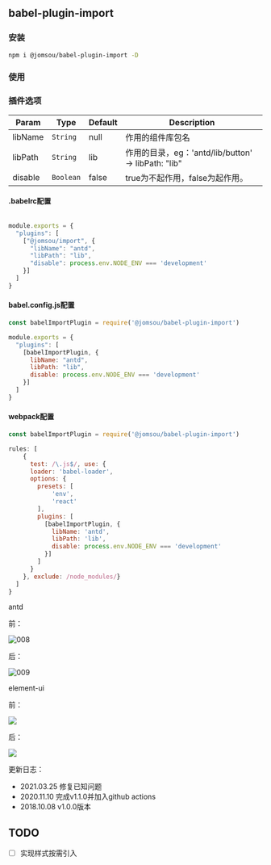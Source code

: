## babel-plugin-import

### 安装
```bash
npm i @jomsou/babel-plugin-import -D
```

### 使用

### 插件选项

| Param | Type | Default | Description |
| --- | --- | --- | --- |
| libName | <code>String</code> | null | 作用的组件库包名  |
| libPath | <code>String</code> | lib | 作用的目录，eg：'antd/lib/button' -> libPath: "lib" |
| disable | <code>Boolean</code> | false | true为不起作用，false为起作用。
#### .babelrc配置
```js

module.exports = {
  "plugins": [
    ["@jomsou/import", {
      "libName": "antd",
      "libPath": "lib",
      "disable": process.env.NODE_ENV === 'development'
    }]
  ]
}
```
#### babel.config.js配置
```js
const babelImportPlugin = require('@jomsou/babel-plugin-import')

module.exports = {
  "plugins": [
    [babelImportPlugin, {
      libName: "antd",
      libPath: "lib",
      disable: process.env.NODE_ENV === 'development'
    }]
  ]
}
```

#### webpack配置
```js
const babelImportPlugin = require('@jomsou/babel-plugin-import')

rules: [
    {
      test: /\.js$/, use: {
      loader: 'babel-loader',
      options: {
        presets: [
            'env',
            'react'
        ],
        plugins: [
          [babelImportPlugin, {
            libName: 'antd',
            libPath: 'lib',
            disable: process.env.NODE_ENV === 'development'
          }]
        ]
      }
    }, exclude: /node_modules/}
  ]
}
```

antd

前：

![008](https://user-images.githubusercontent.com/38183707/43043709-bdfa41b8-8dcb-11e8-9fde-f361f6d55eae.PNG)


后：

![009](https://user-images.githubusercontent.com/38183707/43043712-c560e8f8-8dcb-11e8-9d66-0d94238c23dc.PNG)

element-ui

前：

![](https://cdn.jsdelivr.net/gh/zenquan/diagrams@master/img/babel-plugin-import后.png)

后：

![](https://cdn.jsdelivr.net/gh/zenquan/diagrams@master/img/babel-plugin-import前.png)

更新日志：

- 2021.03.25 修复已知问题
- 2020.11.10 完成v1.1.0并加入github actions
- 2018.10.08 v1.0.0版本

## TODO
- [ ] 实现样式按需引入
